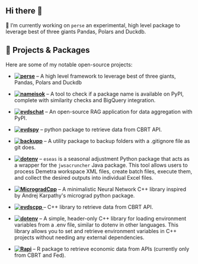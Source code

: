 ## Hi there 👋


🔭 I’m currently working on `perse` an experimental, high level package to leverage best of three giants Pandas, Polars and Duckdb.


## 🔧 Projects & Packages

Here are some of my notable open-source projects:
- **[![perse](https://img.shields.io/badge/perse-python-green)](https://github.com/SermetPekin/perse)** – A high level framework to leverage best of three giants, Pandas, Polars and Duckdb
- **[![nameisok](https://img.shields.io/badge/nameisok-python-green)](https://github.com/SermetPekin/nameisok)** – A tool to check if a package name is available on PyPI, complete with similarity checks and BigQuery integration.
- **[![evdschat](https://img.shields.io/badge/evdschat-python-green)](https://github.com/SermetPekin/evdschat)** – An open-source RAG application for data aggregation with PyPI.
- **[![evdspy](https://img.shields.io/badge/evdspy-python-green)](https://github.com/SermetPekin/evdspy)** –   python package to retrieve data from CBRT API.
- **[![backupp](https://img.shields.io/badge/backupp-python-green)](https://github.com/SermetPekin/backupp)** –  A utility package to backup folders with a .gitignore file as git does.
- **[![dotenv](https://img.shields.io/badge/eseas-python-green)](https://github.com/SermetPekin/eseas)** – `eseas` is a seasonal adjustment Python package that acts as a wrapper for the `jwsacruncher` Java package. This tool allows users to process Demetra workspace XML files, create batch files, execute them, and collect the desired outputs into individual Excel files.
 
 
- **[![MicrogradCpp](https://img.shields.io/badge/MicrogradCpp-C++-brightgreen)](https://github.com/SermetPekin/microgradCpp)** – A minimalistic Neural Network C++ library inspired by Andrej Karpathy's micrograd python package. 
- **[ ![evdscpp](https://img.shields.io/badge/evdscpp-C++-brightgreen) ](https://github.com/SermetPekin/evdscpp)** –  C++ library to retrieve data from CBRT API.
- **[![dotenv](https://img.shields.io/badge/dotenv-C++-brightgreen)](https://github.com/SermetPekin/dotenv)** – A simple, header-only C++ library for loading environment variables from a .env file, similar to dotenv in other languages. This library allows you to set and retrieve environment variables in C++ projects without needing any external dependencies.
 

- **[![Rapi](https://img.shields.io/badge/Rapi-R-blueviolet)](https://github.com/DataRapi/Rapi)** – R package to retrieve economic data from APIs (currently only from CBRT and Fed).






<!--

## 📊 GitHub Stats
![](http://github-profile-summary-cards.vercel.app/api/cards/profile-details?username=SermetPekin&theme=github) 

![](http://github-profile-summary-cards.vercel.app/api/cards/stats?username=SermetPekin&theme=github) 

![](http://github-profile-summary-cards.vercel.app/api/cards/repos-per-language?username=SermetPekin&theme=github) 

**SermetPekin/SermetPekin** is a ✨ _special_ ✨ repository because its `README.md` (this file) appears on your GitHub profile.

Here are some ideas to get you started:

- 🔭 I’m currently working on perse package

- 🌱 I’m currently learning ...
- 👯 I’m looking to collaborate on ...
- 🤔 I’m looking for help with ...
- 💬 Ask me about ...
- 📫 How to reach me: ...
- 😄 Pronouns: ...
- ⚡ Fun fact: ...
-->
